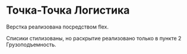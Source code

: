 # Точка-Точка Логистика

Верстка реализована посредством flex.

Списики стилизованы, но раскрытие реализовано только в пункте 2 Грузоподъемность.
